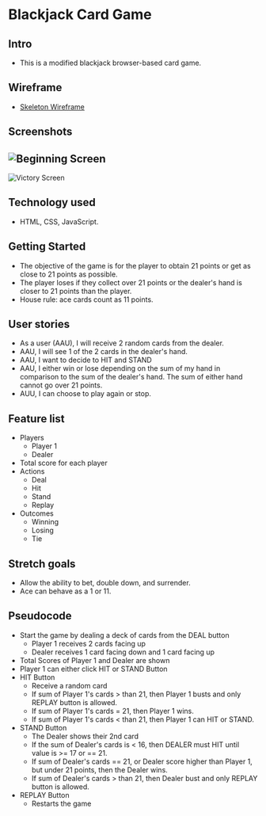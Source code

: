 # Blackjack Card Game

## Intro
* This is a modified blackjack browser-based card game. 

## Wireframe
* [Skeleton Wireframe](https://i.imgur.com/Cuypo1G.jpg)

## Screenshots
![Beginning Screen](https://i.imgur.com/tF9PxwS.png)
---
![Victory Screen](https://i.imgur.com/nq9PDmI.png)

## Technology used
* HTML, CSS, JavaScript.

## Getting Started
* The objective of the game is for the player to obtain 21 points or get as close to 21 points as possible. 
* The player loses if they collect over 21 points or the dealer's hand is closer to 21 points than the player.
* House rule: ace cards count as 11 points.

## User stories
* As a user (AAU), I will receive 2 random cards from the dealer.
* AAU, I will see 1 of the 2 cards in the dealer's hand.
* AAU, I want to decide to HIT and STAND
* AAU, I either win or lose depending on the sum of my hand in comparison to the sum of the dealer's hand. The sum of either hand cannot go over 21 points.
* AUU, I can choose to play again or stop.

## Feature list
* Players
	* Player 1 
	* Dealer
* Total score for each player
* Actions
	* Deal
	* Hit
	* Stand
	* Replay
* Outcomes 
	* Winning
	* Losing
	* Tie

## Stretch goals 
* Allow the ability to bet, double down, and surrender.
* Ace can behave as a 1 or 11.

## Pseudocode
* Start the game by dealing a deck of cards from the DEAL button
	* Player 1 receives 2 cards facing up
	* Dealer receives 1 card facing down and 1 card facing up
* Total Scores of Player 1 and Dealer are shown
* Player 1 can either click HIT or STAND Button
* HIT Button
	* Receive a random card
	* If sum of Player 1's cards > than 21, then Player 1 busts and only REPLAY button is allowed.
	* If sum of Player 1's cards = 21, then Player 1 wins.
	* If sum of Player 1's cards < than 21, then Player 1 can HIT or STAND.
* STAND Button
	* The Dealer shows their 2nd card
	* If the sum of Dealer's cards is < 16, then DEALER must HIT until value is >= 17 or == 21.
	* If sum of Dealer's cards == 21, or Dealer score higher than Player 1, but under 21 points, then the Dealer wins.
	* If sum of Dealer's cards > than 21, then Dealer bust and only REPLAY button is allowed.
* REPLAY Button
	* Restarts the game

